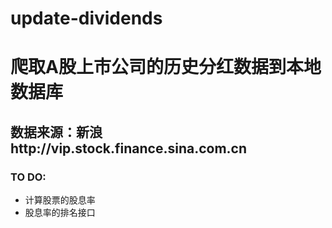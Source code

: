# update-dividends
# 爬取A股上市公司的历史分红数据到本地数据库
## 数据来源：新浪http://vip.stock.finance.sina.com.cn

### TO DO:
- 计算股票的股息率
- 股息率的排名接口
